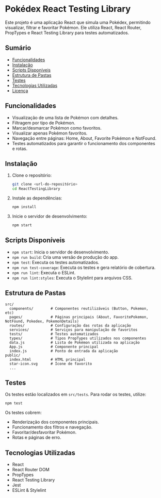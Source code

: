 # Pokédex React Testing Library

Este projeto é uma aplicação React que simula uma Pokédex, permitindo visualizar, filtrar e favoritar Pokémon. Ele utiliza React, React Router, PropTypes e React Testing Library para testes automatizados.

## Sumário

- [Funcionalidades](#funcionalidades)
- [Instalação](#instalação)
- [Scripts Disponíveis](#scripts-disponíveis)
- [Estrutura de Pastas](#estrutura-de-pastas)
- [Testes](#testes)
- [Tecnologias Utilizadas](#tecnologias-utilizadas)
- [Licença](#licença)

## Funcionalidades

- Visualização de uma lista de Pokémon com detalhes.
- Filtragem por tipo de Pokémon.
- Marcar/desmarcar Pokémon como favoritos.
- Visualizar apenas Pokémon favoritos.
- Navegação entre páginas: Home, About, Favorite Pokémon e NotFound.
- Testes automatizados para garantir o funcionamento dos componentes e rotas.

## Instalação

1. Clone o repositório:
   ```sh
   git clone <url-do-repositório>
   cd ReactTestingLibrary
   ```
2. Instale as dependências:
   ```sh
   npm install
   ```
3. Inicie o servidor de desenvolvimento:
   ```sh
   npm start
   ```

## Scripts Disponíveis

- `npm start`: Inicia o servidor de desenvolvimento.
- `npm run build`: Cria uma versão de produção do app.
- `npm test`: Executa os testes automatizados.
- `npm run test-coverage`: Executa os testes e gera relatório de cobertura.
- `npm run lint`: Executa o ESLint.
- `npm run lint:styles`: Executa o Stylelint para arquivos CSS.

## Estrutura de Pastas

```
src/
  components/        # Componentes reutilizáveis (Button, Pokemon, etc)
  pages/             # Páginas principais (About, FavoritePokemon, NotFound, Pokedex, PokemonDetails)
  routes/            # Configuração das rotas da aplicação
  services/          # Serviços para manipulação de favoritos
  tests/             # Testes automatizados
  types/             # Tipos PropTypes utilizados nos componentes
  data.js            # Lista de Pokémon utilizada na aplicação
  App.js             # Componente principal
  index.js           # Ponto de entrada da aplicação
public/
  index.html         # HTML principal
  star-icon.svg      # Ícone de favorito
  ...
```

## Testes

Os testes estão localizados em `src/tests`. Para rodar os testes, utilize:

```sh
npm test
```

Os testes cobrem:

- Renderização dos componentes principais.
- Funcionamento dos filtros e navegação.
- Favoritar/desfavoritar Pokémon.
- Rotas e páginas de erro.

## Tecnologias Utilizadas

- React
- React Router DOM
- PropTypes
- React Testing Library
- Jest
- ESLint & Stylelint

